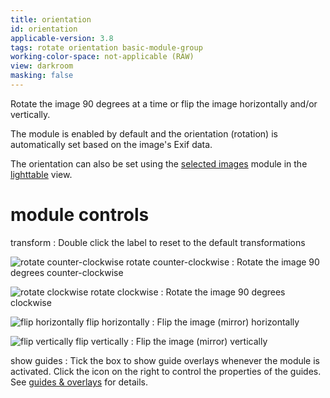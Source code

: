 ```yaml
---
title: orientation
id: orientation
applicable-version: 3.8
tags: rotate orientation basic-module-group
working-color-space: not-applicable (RAW)
view: darkroom
masking: false
---
```


Rotate the image 90 degrees at a time or flip the image horizontally and/or vertically. 

The module is enabled by default and the orientation (rotation) is automatically set based on the image's Exif data.

The orientation can also be set using the [selected images](../utility-modules/lighttable/selected-image.md) module in the [lighttable](../../lighttable/_index.md) view.

# module controls

transform
: Double click the label to reset to the default transformations

![rotate counter-clockwise](./orientation/rotate-counter-clockwise.png#icon) rotate counter-clockwise
: Rotate the image 90 degrees counter-clockwise

![rotate clockwise](./orientation/rotate-clockwise.png#icon) rotate clockwise
: Rotate the image 90 degrees clockwise

![flip horizontally](./orientation/flip-horizontal.png#icon) flip horizontally
: Flip the image (mirror) horizontally

![flip vertically](./orientation/flip-vertical.png#icon) flip vertically
: Flip the image (mirror) vertically

show guides
: Tick the box to show guide overlays whenever the module is activated. Click the icon on the right to control the properties of the guides. See [guides & overlays](../utility-modules/darkroom/guides-overlays.md) for details.

